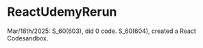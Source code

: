 # ReactUdemyRerun
Mar/18th/2025:
    S_60(603), did 0 code.
    S_60(604), created a React Codesandbox.